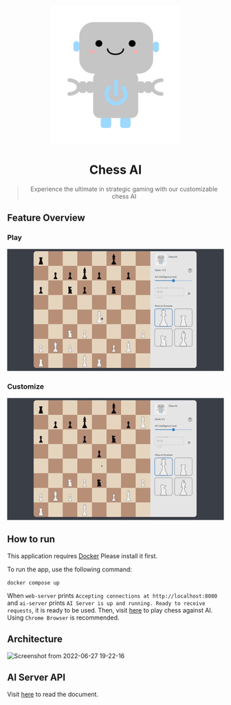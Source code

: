 <div align="center">
    <img src="https://github.com/SeoulSKY/ChessAI/blob/master/assets/icon.png" width=300 aspect-ratio=1 alt="ChessAI">
    <h1>Chess AI</h1>
</div>

<blockquote align="center">
    Experience the ultimate in strategic gaming with our customizable chess AI
</blockquote>

## Feature Overview

### Play

![play](https://github.com/SeoulSKY/ChessAI/blob/master/assets/play.gif)

### Customize

![customize](https://github.com/SeoulSKY/ChessAI/blob/master/assets/customize.gif)

## How to run

This application requires [Docker](https://www.docker.com/get-started) Please install it first.

To run the app, use the following command:

```
docker compose up
```

When `web-server` prints `Accepting connections at http://localhost:8080` and `ai-server` prints `AI Server is up and running. Ready to receive requests`, it is ready to be used. Then, visit [here](http://localhost:8080) to play chess against AI. Using `Chrome Browser` is recommended.

## Architecture

![Screenshot from 2022-06-27 19-22-16](https://user-images.githubusercontent.com/48105703/176066683-840572dc-ef22-4530-a42b-419d891c560d.png)

## AI Server API
Visit [here](https://seoulsky.github.io/chess-ai/) to read the document.

